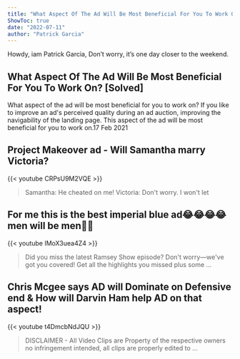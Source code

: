 ```yaml
---
title: "What Aspect Of The Ad Will Be Most Beneficial For You To Work On? [Solved]"
ShowToc: true 
date: "2022-07-11"
author: "Patrick Garcia" 
---
```


Howdy, iam Patrick Garcia, Don’t worry, it’s one day closer to the weekend.
## What Aspect Of The Ad Will Be Most Beneficial For You To Work On? [Solved]
What aspect of the ad will be most beneficial for you to work on? If you like to improve an ad's perceived quality during an ad auction, improving the navigability of the landing page. This aspect of the ad will be most beneficial for you to work on.17 Feb 2021

## Project Makeover ad - Will Samantha marry Victoria?
{{< youtube CRPsU9M2VQE >}}
>Samantha: He cheated on me! Victoria: Don't worry. I won't let 

## For me this is the best imperial blue ad😂😂😂😂men will be men🌚🤦
{{< youtube IMoX3uea4Z4 >}}
>Did you miss the latest Ramsey Show episode? Don't worry—we've got you covered! Get all the highlights you missed plus some ...

## Chris Mcgee says AD will Dominate on Defensive end & How will Darvin Ham help AD on that aspect!
{{< youtube t4DmcbNdJQU >}}
>DISCLAIMER - All Video Clips are Property of the respective owners no infringement intended, all clips are properly edited to ...

